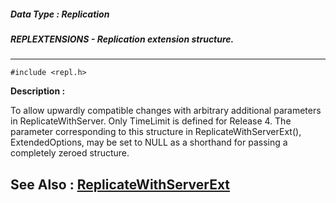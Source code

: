 ##### Data Type : Replication
##### REPLEXTENSIONS - Replication extension structure.
---
```
#include <repl.h>
```
**Description :**

To allow upwardly compatible changes with arbitrary additional parameters in 
ReplicateWithServer.  Only TimeLimit is defined for Release 4.  The parameter 
corresponding to this structure in ReplicateWithServerExt(), ExtendedOptions, 
may be set to NULL as a shorthand for passing a completely zeroed structure.

**See Also :**
[ReplicateWithServerExt](/domino-c-api-docs/reference/Func/ReplicateWithServerExt)
---
